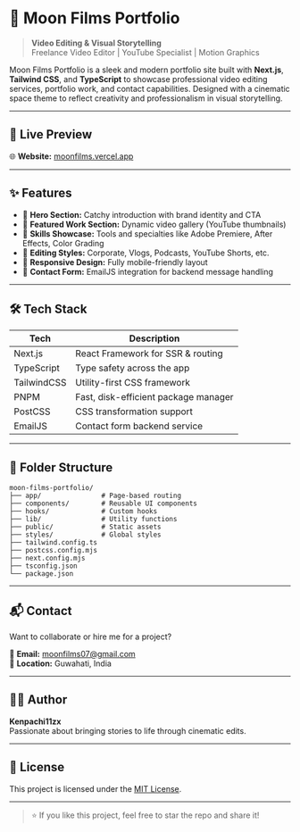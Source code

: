 
# 🌙 Moon Films Portfolio

> **Video Editing & Visual Storytelling**  
> Freelance Video Editor | YouTube Specialist | Motion Graphics

Moon Films Portfolio is a sleek and modern portfolio site built with **Next.js**, **Tailwind CSS**, and **TypeScript** to showcase professional video editing services, portfolio work, and contact capabilities. Designed with a cinematic space theme to reflect creativity and professionalism in visual storytelling.

---

## 🔮 Live Preview

🌐 **Website:** [moonfilms.vercel.app](https://moonfilms.vercel.app)

---

## ✨ Features

- 🚀 **Hero Section:** Catchy introduction with brand identity and CTA
- 🎥 **Featured Work Section:** Dynamic video gallery (YouTube thumbnails)
- 🧠 **Skills Showcase:** Tools and specialties like Adobe Premiere, After Effects, Color Grading
- 🎨 **Editing Styles:** Corporate, Vlogs, Podcasts, YouTube Shorts, etc.
- 📱 **Responsive Design:** Fully mobile-friendly layout
- 📩 **Contact Form:** EmailJS integration for backend message handling

---

## 🛠️ Tech Stack

| Tech        | Description                             |
|-------------|-----------------------------------------|
| Next.js     | React Framework for SSR & routing       |
| TypeScript  | Type safety across the app              |
| TailwindCSS | Utility-first CSS framework             |
| PNPM        | Fast, disk-efficient package manager     |
| PostCSS     | CSS transformation support              |
| EmailJS     | Contact form backend service            |

---

## 🧱 Folder Structure

```
moon-films-portfolio/
├── app/               # Page-based routing
├── components/        # Reusable UI components
├── hooks/             # Custom hooks
├── lib/               # Utility functions
├── public/            # Static assets
├── styles/            # Global styles
├── tailwind.config.ts
├── postcss.config.mjs
├── next.config.mjs
├── tsconfig.json
└── package.json
```

---

## 📬 Contact

Want to collaborate or hire me for a project?

📧 **Email:** moonfilms07@gmail.com  
📍 **Location:** Guwahati, India

---

## 🧑‍💻 Author

**Kenpachi11zx**  
Passionate about bringing stories to life through cinematic edits.

---

## 📄 License

This project is licensed under the [MIT License](LICENSE).

---

> ⭐ If you like this project, feel free to star the repo and share it!
